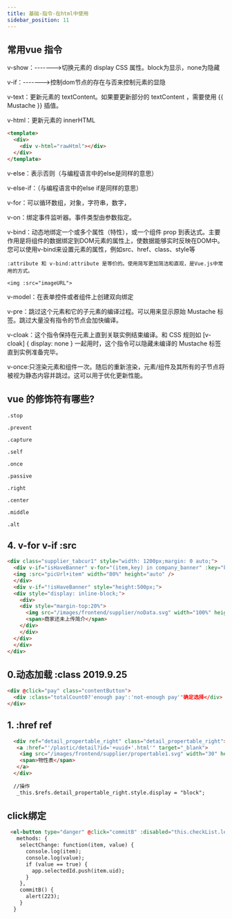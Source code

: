 ```yaml
---
title: 基础-指令-在html中使用
sidebar_position: 11
---
```


## 常用vue 指令
v-show：------->切换元素的 display CSS 属性。block为显示，none为隐藏

v-if：------->控制dom节点的存在与否来控制元素的显隐

v-text：更新元素的 textContent。如果要更新部分的 textContent ，需要使用 {{ Mustache }} 插值。

v-html：更新元素的 innerHTML
```html
<template>
  <div>
    <div v-html="rawHtml"></div>
  </div>
</template>
```

v-else：表示否则（与编程语言中的else是同样的意思）

v-else-if：（与编程语言中的else if是同样的意思）

v-for：可以循环数组，对象，字符串，数字，

v-on：绑定事件监听器。事件类型由参数指定。

v-bind：动态地绑定一个或多个属性（特性），或一个组件 prop 到表达式。主要作用是将组件的数据绑定到DOM元素的属性上，使数据能够实时反映在DOM中。您可以使用v-bind来设置元素的属性，例如src、href、class、style等
```
:attribute 和 v-bind:attribute 是等价的。使用简写更加简洁和直观，是Vue.js中常用的方式。

<img :src="imageURL">
```

v-model：在表单控件或者组件上创建双向绑定

v-pre：跳过这个元素和它的子元素的编译过程。可以用来显示原始 Mustache 标签。跳过大量没有指令的节点会加快编译。

v-cloak：这个指令保持在元素上直到关联实例结束编译。和 CSS 规则如 [v-cloak] { display: none } 一起用时，这个指令可以隐藏未编译的 Mustache 标签直到实例准备完毕。

v-once:只渲染元素和组件一次。随后的重新渲染，元素/组件及其所有的子节点将被视为静态内容并跳过。这可以用于优化更新性能。

## vue 的修饰符有哪些?

```
.stop

.prevent

.capture

.self

.once

.passive

.right

.center

.middle

.alt
```

## 4.  v-for v-if :src
```html
<div class="supplier_tabcur1" style="width: 1200px;margin: 0 auto;">
  <div v-if="isHaveBanner" v-for="(item,key) in company_banner" :key="key" style="min-height:300px">
  <img :src="picUrl+item" width="80%" height="auto" />
  </div>
  <div v-if="!isHaveBanner" style="height:500px;">
  <div style="display: inline-block;">
    <div>
    <div style="margin-top:20%">
      <img src="/images/frontend/supplier/noData.svg" width="100%" height="300px" />
      <span>商家还未上传简介</span>
    </div>
    </div>
  </div>
  </div>
</div>
```

## 0.动态加载  :class    2019.9.25
```html
<div @click="pay" class="contentButton">
  <div :class="totalCount0?'enough pay':'not-enough pay'"确定选择</div>
</div>
```


## 1. :href ref
```html
  <div ref="detail_propertable_right" class="detail_propertable_right">
   <a :href="'/plastic/detail?id='+uuid+'.html'" target="_blank">
    <img src="/images/frontend/supplier/propertable1.svg" width="30" height="20" />
    <span>物性表</span>
   </a>
  </div>
  
  //操作
   _this.$refs.detail_propertable_right.style.display = "block";
```

## click绑定
```html
 <el-button type="danger" @click="commitB" :disabled="this.checkList.length?false:true">确定</el-button>
   methods: {
    selectChange: function(item, value) {
      console.log(item);
      console.log(value);
      if (value == true) {
        app.selectedId.push(item.uid);
      }
    },
    commitB() {
      alert(223);
    }
  }
```
